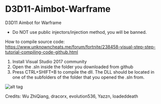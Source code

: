 # D3D11-Aimbot-Warframe
D3D11 Aimbot for Warframe

* Do NOT use public injectors/injection method, you will be banned.

How to compile source code:
https://www.unknowncheats.me/forum/fortnite/238458-visual-step-step-tutorial-compiling-code-github.html

1. Install Visual Studio 2017 community
2. Open the .sln inside the folder you downloaded from github
3. Press CTRL+SHIFT+B to compile the dll.
The DLL should be located in one of the subfolders of the folder that you opened the .sln from.

![alt tag](https://github.com/DrNseven/D3D11-Aimbot-Warframe/blob/master/warframed3d11.jpg)


Credits: Wu ZhiQiang, dracorx, evolution536, Yazzn, loadeddeath
